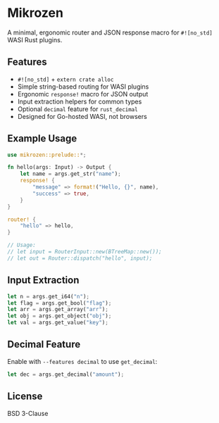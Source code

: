 # Mikrozen

A minimal, ergonomic router and JSON response macro for `#![no_std]` WASI Rust plugins.

## Features

- `#![no_std]` + `extern crate alloc`
- Simple string-based routing for WASI plugins
- Ergonomic `response!` macro for JSON output
- Input extraction helpers for common types
- Optional `decimal` feature for `rust_decimal`
- Designed for Go-hosted WASI, not browsers

## Example Usage

```rust
use mikrozen::prelude::*;

fn hello(args: Input) -> Output {
    let name = args.get_str("name");
    response! {
        "message" => format!("Hello, {}", name),
        "success" => true,
    }
}

router! {
    "hello" => hello,
}

// Usage:
// let input = RouterInput::new(BTreeMap::new());
// let out = Router::dispatch("hello", input);
```

## Input Extraction

```rust
let n = args.get_i64("n");
let flag = args.get_bool("flag");
let arr = args.get_array("arr");
let obj = args.get_object("obj");
let val = args.get_value("key");
```

## Decimal Feature

Enable with `--features decimal` to use `get_decimal`:

```rust
let dec = args.get_decimal("amount");
```

## License

BSD 3-Clause
